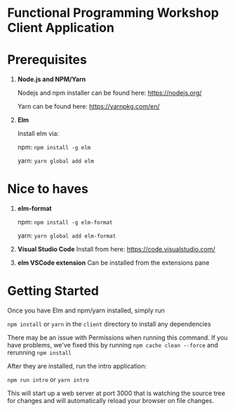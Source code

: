 Functional Programming Workshop Client Application
==================================================

Prerequisites
=============

1) **Node.js and NPM/Yarn**

   Nodejs and npm installer can be found here: https://nodejs.org/

   Yarn can be found here: https://yarnpkg.com/en/
2) **Elm**

   Install elm via:

     npm: `npm install -g elm`

     yarn: `yarn global add elm`

Nice to haves
=============
1) **elm-format**

   npm: `npm install -g elm-format`

   yarn: `yarn global add elm-format`

2) **Visual Studio Code**
   Install from here: https://code.visualstudio.com/
3) **elm VSCode extension**
   Can be installed from the extensions pane

Getting Started
===============

Once you have Elm and npm/yarn installed, simply run

`npm install` or `yarn` in the `client` directory to install any dependencies

There may be an issue with Permissions when running this command.  If you have problems, we've fixed this by running
`npm cache clean --force` and rerunning `npm install`

After they are installed, run the intro application:

`npm run intro` or `yarn intro`

This will start up a web server at port 3000 that is watching the source tree 
for changes and will automatically reload your browser on file changes.
